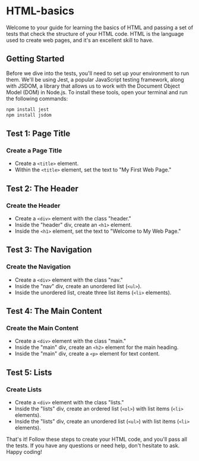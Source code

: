 # HTML-basics

Welcome to your guide for learning the basics of HTML and passing a set of tests that check the structure of your HTML code. HTML is the language used to create web pages, and it's an excellent skill to have.

## Getting Started

Before we dive into the tests, you'll need to set up your environment to run them. We'll be using Jest, a popular JavaScript testing framework, along with JSDOM, a library that allows us to work with the Document Object Model (DOM) in Node.js. To install these tools, open your terminal and run the following commands:

```bash
npm install jest
npm install jsdom
```

## Test 1: Page Title

### Create a Page Title

- Create a `<title>` element.
- Within the `<title>` element, set the text to "My First Web Page."

## Test 2: The Header

### Create the Header

- Create a `<div>` element with the class "header."
- Inside the "header" div, create an `<h1>` element.
- Inside the `<h1>` element, set the text to "Welcome to My Web Page."

## Test 3: The Navigation

### Create the Navigation

- Create a `<div>` element with the class "nav."
- Inside the "nav" div, create an unordered list (`<ul>`).
- Inside the unordered list, create three list items (`<li>` elements).

## Test 4: The Main Content

### Create the Main Content

- Create a `<div>` element with the class "main."
- Inside the "main" div, create an `<h2>` element for the main heading.
- Inside the "main" div, create a `<p>` element for text content.

## Test 5: Lists

### Create Lists

- Create a `<div>` element with the class "lists."
- Inside the "lists" div, create an ordered list (`<ol>`) with list items (`<li>` elements).
- Inside the "lists" div, create an unordered list (`<ul>`) with list items (`<li>` elements).

That's it! Follow these steps to create your HTML code, and you'll pass all the tests. If you have any questions or need help, don't hesitate to ask. Happy coding!




